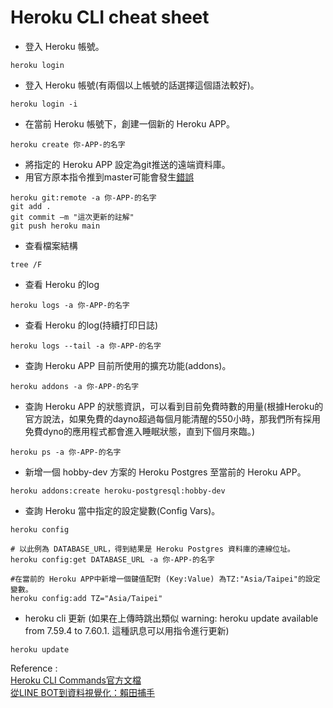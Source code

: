 # Heroku CLI cheat sheet

- 登入 Heroku 帳號。
```
heroku login
```
- 登入 Heroku 帳號(有兩個以上帳號的話選擇這個語法較好)。
```
heroku login -i
```
- 在當前 Heroku 帳號下，創建一個新的 Heroku APP。
```
heroku create 你-APP-的名字
```
- 將指定的 Heroku APP 設定為git推送的遠端資料庫。
- 用官方原本指令推到master可能會發生[錯誤](https://stackoverflow.com/a/66899451)
<!-- - Try Using git push heroku main instead of git push heroku master -->
```
heroku git:remote -a 你-APP-的名字
git add .
git commit –m "這次更新的註解"
git push heroku main    
```
- 查看檔案結構
```
tree /F
```
- 查看 Heroku 的log
```
heroku logs -a 你-APP-的名字
```
- 查看 Heroku 的log(持續打印日誌)
```
heroku logs --tail -a 你-APP-的名字 
```
- 查詢 Heroku APP 目前所使用的擴充功能(addons)。
```
heroku addons -a 你-APP-的名字
```
- 查詢 Heroku APP 的狀態資訊，可以看到目前免費時數的用量(根據Heroku的官方說法，如果免費的dayno超過每個月能清醒的550小時，那我們所有採用免費dyno的應用程式都會進入睡眠狀態，直到下個月來臨。)
```
heroku ps -a 你-APP-的名字
```
- 新增一個 hobby-dev 方案的 Heroku Postgres 至當前的 Heroku APP。
```
heroku addons:create heroku-postgresql:hobby-dev
```
- 查詢 Heroku 當中指定的設定變數(Config Vars)。
```shell
heroku config

# 以此例為 DATABASE_URL，得到結果是 Heroku Postgres 資料庫的連線位址。  
heroku config:get DATABASE_URL -a 你-APP-的名字

#在當前的 Heroku APP中新增一個鍵值配對 (Key:Value) 為TZ:"Asia/Taipei"的設定變數。
heroku config:add TZ="Asia/Taipei"
```
- heroku cli 更新 (如果在上傳時跳出類似 warning: heroku update available from 7.59.4 to 7.60.1. 這種訊息可以用指令進行更新)
```
heroku update
```

Reference :  
[Heroku CLI Commands官方文檔](https://devcenter.heroku.com/articles/heroku-cli-commands)  
[從LINE BOT到資料視覺化：賴田捕手](https://ithelp.ithome.com.tw/users/20120178/ironman/2654?sc=hot)
